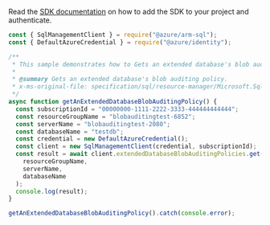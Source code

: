 Read the [SDK documentation](https://github.com/Azure/azure-sdk-for-js/blob/%40azure%2Farm-sql_9.0.1/sdk/sql/arm-sql/README.md) on how to add the SDK to your project and authenticate.

```javascript
const { SqlManagementClient } = require("@azure/arm-sql");
const { DefaultAzureCredential } = require("@azure/identity");

/**
 * This sample demonstrates how to Gets an extended database's blob auditing policy.
 *
 * @summary Gets an extended database's blob auditing policy.
 * x-ms-original-file: specification/sql/resource-manager/Microsoft.Sql/preview/2020-11-01-preview/examples/ExtendedDatabaseBlobAuditingGet.json
 */
async function getAnExtendedDatabaseBlobAuditingPolicy() {
  const subscriptionId = "00000000-1111-2222-3333-444444444444";
  const resourceGroupName = "blobauditingtest-6852";
  const serverName = "blobauditingtest-2080";
  const databaseName = "testdb";
  const credential = new DefaultAzureCredential();
  const client = new SqlManagementClient(credential, subscriptionId);
  const result = await client.extendedDatabaseBlobAuditingPolicies.get(
    resourceGroupName,
    serverName,
    databaseName
  );
  console.log(result);
}

getAnExtendedDatabaseBlobAuditingPolicy().catch(console.error);
```
